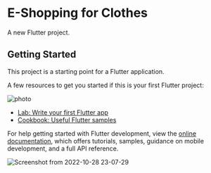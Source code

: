 # E-Shopping for Clothes

A new Flutter project.

## Getting Started

This project is a starting point for a Flutter application.

A few resources to get you started if this is your first Flutter project:

![photo](https://drive.google.com/file/d/1VT16bOju3h9DldB3hoolBpefQzhZLmhy/view)

- [Lab: Write your first Flutter app](https://docs.flutter.dev/get-started/codelab)
- [Cookbook: Useful Flutter samples](https://docs.flutter.dev/cookbook)

For help getting started with Flutter development, view the
[online documentation](https://docs.flutter.dev/), which offers tutorials,
samples, guidance on mobile development, and a full API reference.

![Screenshot from 2022-10-28 23-07-29](https://drive.google.com/file/d/1VT16bOju3h9DldB3hoolBpefQzhZLmhy/view)
<!-- https://user-images.githubusercontent.com/59388855/214845989-5a2f8d88-6694-40de-933d-04b0bf691a77.png) -->

